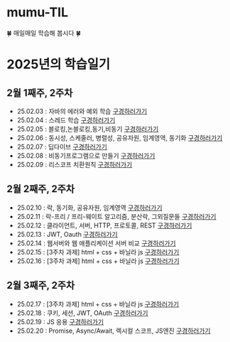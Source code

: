 # mumu-TIL
🍀 매일매일 학습해 봅시다 🍀

# 2025년의 학습일기

## 2월 1째주, 2주차
- 25.02.03 : 자바의 에러와 예외 학습 [구경하러가기](https://github.com/100-hours-a-week/mumu-TIL/blob/main/Feb/25-02-03.md)
- 25.02.04 : 스레드 학습 [구경하러가기](https://github.com/100-hours-a-week/mumu-TIL/blob/main/Feb/25-02-04.md)
- 25.02.05 : 블로킹,논블로킹,동기,비동기 [구경하러가기](https://github.com/100-hours-a-week/mumu-TIL/blob/main/Feb/25-02-05.md)
- 25.02.06 : 동시성, 스케줄러, 병렬성, 공유자원, 임계영역, 동기화 [구경하러가기](https://github.com/100-hours-a-week/mumu-TIL/blob/main/Feb/25-02-06.md)
- 25.02.07 : 딥다이브 [구경하러가기](https://github.com/100-hours-a-week/mumu-TIL/blob/main/Feb/25-02-07.md)
- 25.02.08 : 비동기프로그램으로 만들기 [구경하러가기](https://github.com/100-hours-a-week/mumu-TIL/blob/main/Feb/25-02-08.md)
- 25.02.09 : 리스코프 치환원칙 [구경하러가기](https://github.com/100-hours-a-week/mumu-TIL/blob/main/Feb/25-02-09.md)

## 2월 2째주, 2주차
- 25.02.10 : 락, 동기화, 공유자원, 임계영역 [구경하러가기](https://github.com/100-hours-a-week/mumu-TIL/blob/main/Feb/25-02-10.md)
- 25.02.11 : 락-프리 / 프리-웨이트 알고리즘, 분산락, 그외질문들 [구경하러가기](https://github.com/100-hours-a-week/mumu-TIL/blob/main/Feb/25-02-11.md)
- 25.02.12 : 클라이언트, 서버, HTTP, 프로토콜, REST [구경하러가기](https://github.com/100-hours-a-week/mumu-TIL/blob/main/Feb/25-02-12.md)
- 25.02.13 : JWT, Oauth [구경하러가기](https://github.com/100-hours-a-week/mumu-TIL/blob/main/Feb/25-02-13.md)
- 25.02.14 : 웹서버와 웹 애플리케이션 서버 비교 [구경하러가기](https://github.com/100-hours-a-week/mumu-TIL/blob/main/Feb/25-02-14.md)
- 25.02.15 : [3주차 과제] html + css + 바닐라 js [구경하러가기](https://github.com/100-hours-a-week/2-mumu-park-community-fe)
- 25.02.16 : [3주차 과제] html + css + 바닐라 js [구경하러가기](https://github.com/100-hours-a-week/2-mumu-park-community-fe)

## 2월 3째주, 2주차
- 25.02.17 : [3주차 과제] html + css + 바닐라 js [구경하러가기](https://github.com/100-hours-a-week/2-mumu-park-community-fe)
- 25.02.18 : 쿠키, 세션, JWT, OAuth [구경하러가기](https://github.com/100-hours-a-week/mumu-TIL/blob/main/Feb/25-02-18.md)
- 25.02.19 : JS 응용 [구경하러가기](https://github.com/100-hours-a-week/mumu-TIL/blob/main/Feb/25-02-19.md)
- 25.02.20 : Promise, Async/Await, 렉시컬 스코프, JS엔진 [구경하러가기](https://github.com/100-hours-a-week/mumu-TIL/blob/main/Feb/25-02-20.md)

